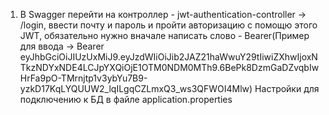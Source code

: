 1. В Swagger перейти на контроллер - jwt-authentication-controller -> /login, ввести почту и пароль 
и пройти авторизацию с помощю этого JWT, обязательно нужно вначале написать слово - 
Bearer(Пример для ввода -> Bearer eyJhbGciOiJIUzUxMiJ9.eyJzdWIiOiJib2JAZ21haWwuY29tIiwiZXhwIjoxNTkzNDYxNDE4LCJpYXQiOjE1OTM0NDM0MTh9.6BePk8DzmGaDZvqbIwHrFa9pO-TMrnjtp1v3ybYu7B9-yzkD17KqLYQUUW2_lqILgqCZLmxQ3_ws3QFWOI4Mlw)
Настройки для подключению к БД в файле application.properties
